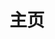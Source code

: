 ---
home: true
icon: house
title: 主页
heroImage: /logo.png
bgImage: /assets/image/docs-bg.jpg
bgImageDark: https://theme-hope-assets.vuejs.press/bg/6-dark.svg
bgImageStyle:
  background-attachment: fixed
heroText: Capybara X
heroFullScreen: true
tagline: Capybara X Docs
actions:
  - text: 前端开发
    icon: code
    link: /front-end/
    type: primary

  - text: 代码笔记
    icon: file-code
    link: /notes/

# features:
#   - title: 代码笔记
#     icon: code
#     details: 工作、学习产生的代码笔记
#     link: /notes/

#   - title: 书签
#     icon: tag
#     details: 工作、学习常用网址
#     link: /bookmark/

#   - title: 前端开发
#     icon: file-code
#     details: 前端开发相关文档
#     link: /front-end/

copyright: false
footer: Copyright © 2025 Capybara X <a href="https://beian.miit.gov.cn/" style="color:rgba(60, 60, 67, 0.65)" target="_blank">黔ICP备2025044465号</a>
---